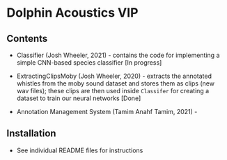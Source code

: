 # Dolphin Acoustics VIP

## Contents

- Classifier (Josh Wheeler, 2021) - contains the code for implementing a simple CNN-based species classifier [In progress]

- ExtractingClipsMoby (Josh Wheeler, 2020) - extracts the annotated whistles from the moby sound dataset and stores them as clips (new wav files); these clips are then used inside `Classifer` for creating a dataset to train our neural networks [Done]

- Annotation Management System (Tamim Anahf Tamim, 2021) - 

## Installation
- See individual README files for instructions
